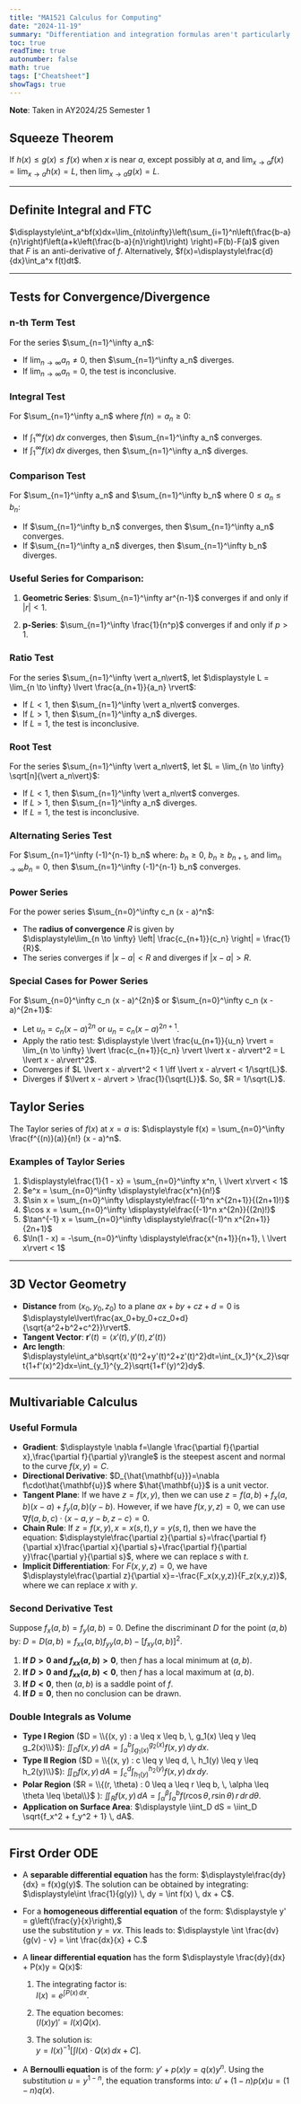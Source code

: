 ```yaml
---
title: "MA1521 Calculus for Computing"
date: "2024-11-19"
summary: "Differentiation and integration formulas aren't particularly useful, as more comprehensive lists are provided in the paper."
toc: true
readTime: true
autonumber: false
math: true
tags: ["Cheatsheet"]
showTags: true
---
```


**Note**: Taken in AY2024/25 Semester 1

## Squeeze Theorem

If $h(x)\leq g(x)\leq f(x)$ when $x$ is near $a$, except possibly at $a$, and $\displaystyle\lim_{x\to a}f(x)=\lim_{x\to a}h(x)=L$, then $\displaystyle\lim_{x\to a}g(x)=L$.

---

## Definite Integral and FTC

$\displaystyle\int_a^bf(x)dx=\lim_{n\to\infty}\left(\sum_{i=1}^n\left(\frac{b-a}{n}\right)f\left(a+k\left(\frac{b-a}{n}\right)\right) \right)=F(b)-F(a)$ given that $F$ is an anti-derivative of $f$. Alternatively, $f(x)=\displaystyle\frac{d}{dx}\int_a^x f(t)dt$.

---

## Tests for Convergence/Divergence

### n-th Term Test

For the series $\sum_{n=1}^\infty a_n$:

- If $\lim_{n \to \infty} a_n \neq 0$, then $\sum_{n=1}^\infty a_n$ diverges.
- If $\lim_{n \to \infty} a_n = 0$, the test is inconclusive.

### Integral Test

For $\sum_{n=1}^\infty a_n$ where $f(n) = a_n \geq 0$:

- If $\int_1^\infty f(x) \, dx$ converges, then $\sum_{n=1}^\infty a_n$ converges.
- If $\int_1^\infty f(x) \, dx$ diverges, then $\sum_{n=1}^\infty a_n$ diverges.

### Comparison Test

For $\sum_{n=1}^\infty a_n$ and $\sum_{n=1}^\infty b_n$ where $0 \leq a_n \leq b_n$:

- If $\sum_{n=1}^\infty b_n$ converges, then $\sum_{n=1}^\infty a_n$ converges.
- If $\sum_{n=1}^\infty a_n$ diverges, then $\sum_{n=1}^\infty b_n$ diverges.

### Useful Series for Comparison:

1. **Geometric Series**: $\sum_{n=1}^\infty ar^{n-1}$ converges if and only if $\vert r\vert < 1$.

2. **p-Series**: $\sum_{n=1}^\infty \frac{1}{n^p}$ converges if and only if $p > 1$.

### Ratio Test

For the series $\sum_{n=1}^\infty \vert a_n\vert$, let $\displaystyle L = \lim_{n \to \infty} \lvert \frac{a_{n+1}}{a_n} \rvert$:

- If $L < 1$, then $\sum_{n=1}^\infty \vert a_n\vert$ converges.
- If $L > 1$, then $\sum_{n=1}^\infty a_n$ diverges.
- If $L = 1$, the test is inconclusive.

### Root Test

For the series $\sum_{n=1}^\infty \vert a_n\vert$, let $L = \lim_{n \to \infty} \sqrt[n]{\vert a_n\vert}$:

- If $L < 1$, then $\sum_{n=1}^\infty \vert a_n\vert$ converges.
- If $L > 1$, then $\sum_{n=1}^\infty a_n$ diverges.
- If $L = 1$, the test is inconclusive.

### Alternating Series Test

For $\sum_{n=1}^\infty (-1)^{n-1} b_n$ where: $b_n \geq 0$, $b_n \geq b_{n+1}$, and $\lim_{n \to \infty} b_n = 0$, then $\sum_{n=1}^\infty (-1)^{n-1} b_n$ converges.

### Power Series

For the power series $\sum_{n=0}^\infty c_n (x - a)^n$:

- The **radius of convergence** $R$ is given by  
  $\displaystyle\lim_{n \to \infty} \left| \frac{c_{n+1}}{c_n} \right| = \frac{1}{R}$.
- The series converges if $\vert x - a\vert < R$ and diverges if $\vert x - a\vert > R$.

### Special Cases for Power Series

For $\sum_{n=0}^\infty c_n (x - a)^{2n}$ or $\sum_{n=0}^\infty c_n (x - a)^{2n+1}$:

- Let $u_n = c_n (x - a)^{2n}$ or $u_n = c_n (x - a)^{2n+1}$.
- Apply the ratio test: $\displaystyle \lvert \frac{u_{n+1}}{u_n} \rvert = \lim_{n \to \infty} \lvert \frac{c_{n+1}}{c_n} \rvert \lvert x - a\rvert^2 = L \lvert x - a\rvert^2$.
- Converges if $L \lvert x - a\rvert^2 < 1 \iff \lvert x - a\rvert < 1/\sqrt{L}$.
- Diverges if $\lvert x - a\rvert > \frac{1}{\sqrt{L}}$. So, $R = 1/\sqrt{L}$.

## Taylor Series

The Taylor series of $f(x)$ at $x = a$ is: $\displaystyle f(x) = \sum_{n=0}^\infty \frac{f^{(n)}(a)}{n!} (x - a)^n$.

### Examples of Taylor Series

1. $\displaystyle\frac{1}{1 - x} = \sum_{n=0}^\infty x^n, \ \lvert x\rvert < 1$
2. $e^x = \sum_{n=0}^\infty \displaystyle\frac{x^n}{n!}$
3. $\sin x = \sum_{n=0}^\infty \displaystyle\frac{(-1)^n x^{2n+1}}{(2n+1)!}$
4. $\cos x = \sum_{n=0}^\infty \displaystyle\frac{(-1)^n x^{2n}}{(2n)!}$
5. $\tan^{-1} x = \sum_{n=0}^\infty \displaystyle\frac{(-1)^n x^{2n+1}}{2n+1}$
6. $\ln(1 - x) = -\sum_{n=0}^\infty \displaystyle\frac{x^{n+1}}{n+1}, \ \lvert x\rvert < 1$

---

## 3D Vector Geometry

- **Distance** from $(x_0,y_0,z_0)$ to a plane $ax+by+cz+d=0$ is $\displaystyle\lvert\frac{ax_0+by_0+cz_0+d}{\sqrt{a^2+b^2+c^2}}\rvert$.
- **Tangent Vector**: $\mathbf{r}'(t)=\langle x'(t),y'(t),z'(t)\rangle$
- **Arc length**: $\displaystyle\int_a^b\sqrt{x'(t)^2+y'(t)^2+z'(t)^2}dt=\int_{x_1}^{x_2}\sqrt{1+f'(x)^2}dx=\int_{y_1}^{y_2}\sqrt{1+f'(y)^2}dy$.

---

## Multivariable Calculus

### Useful Formula

- **Gradient**: $\displaystyle \nabla f=\langle \frac{\partial f}{\partial x},\frac{\partial f}{\partial y}\rangle$ is the steepest ascent and normal to the curve $f(x,y)=C$.
- **Directional Derivative**: $D_{\hat{\mathbf{u}}}=\nabla f\cdot\hat{\mathbf{u}}$ where $\hat{\mathbf{u}}$ is a unit vector.
- **Tangent Plane**: If we have $z=f(x,y)$, then we can use $z=f(a,b)+f_x(a,b)(x-a)+f_y(a,b)(y-b)$. However, if we have $f(x,y,z)=0$, we can use $\nabla f(a,b,c)\cdot \langle x-a,y-b,z-c\rangle=0$.
- **Chain Rule**: If $z=f(x,y),x=x(s,t),y=y(s,t)$, then we have the equation: $\displaystyle\frac{\partial z}{\partial s}=\frac{\partial f}{\partial x}\frac{\partial x}{\partial s}+\frac{\partial f}{\partial y}\frac{\partial y}{\partial s}$, where we can replace $s$ with $t$.
- **Implicit Differentiation**: For $F(x,y,z)=0$, we have $\displaystyle\frac{\partial z}{\partial x}=-\frac{F_x(x,y,z)}{F_z(x,y,z)}$, where we can replace $x$ with $y$.

### Second Derivative Test

Suppose $f_x(a, b) = f_y(a, b) = 0$. Define the discriminant $D$ for the point $(a, b)$ by: $D = D(a, b) = f_{xx}(a, b)f_{yy}(a, b) - [f_{xy}(a, b)]^2.$

1. **If $D > 0$ and $f_{xx}(a, b) > 0$**, then $f$ has a local minimum at $(a, b)$.
2. **If $D > 0$ and $f_{xx}(a, b) < 0$**, then $f$ has a local maximum at $(a, b)$.
3. **If $D < 0$**, then $(a, b)$ is a saddle point of $f$.
4. **If $D = 0$**, then no conclusion can be drawn.

### Double Integrals as Volume

- **Type I Region** ($D = \\{(x, y) : a \leq x \leq b, \, g_1(x) \leq y \leq g_2(x)\\}$): $\displaystyle\iint_D f(x, y) \, dA = \int_a^b \int_{g_1(x)}^{g_2(x)} f(x, y) \, dy \, dx$.
- **Type II Region** ($D = \\{(x, y) : c \leq y \leq d, \, h_1(y) \leq y \leq h_2(y)\\}$): $\displaystyle\iint_D f(x, y) \, dA = \int_c^d \int_{h_1(y)}^{h_2(y)} f(x, y) \, dx \, dy$.
- **Polar Region** ($R = \\{(r, \theta) : 0 \leq a \leq r \leq b, \, \alpha \leq \theta \leq \beta\\}$
  ): $\displaystyle\iint_R f(x, y) \, dA = \int_\alpha^\beta \int_a^b f(r \cos \theta, r \sin \theta) \, r \, dr \, d\theta.$
- **Application on Surface Area**: $\displaystyle \iint_D dS = \iint_D \sqrt{f_x^2 + f_y^2 + 1} \, dA$.

---

## First Order ODE

- A **separable differential equation** has the form: $\displaystyle\frac{dy}{dx} = f(x)g(y)$. The solution can be obtained by integrating: $\displaystyle\int \frac{1}{g(y)} \, dy = \int f(x) \, dx + C$.
- For a **homogeneous differential equation** of the form: $\displaystyle y' = g\left(\frac{y}{x}\right),$  
  use the substitution $y = vx$. This leads to: $\displaystyle \int \frac{dv}{g(v) - v} = \int \frac{dx}{x} + C.$
- A **linear differential equation** has the form $\displaystyle \frac{dy}{dx} + P(x)y = Q(x)$:

  1. The integrating factor is:  
     $I(x) = e^{\int P(x) \, dx}.$

  2. The equation becomes:  
     $(I(x)y)' = I(x)Q(x).$

  3. The solution is:  
     $y = I(x)^{-1} \left[\int I(x) \cdot Q(x) \, dx + C\right].$

- A **Bernoulli equation** is of the form: $y' + p(x)y = q(x)y^n$. Using the substitution $u = y^{1-n},$ the equation transforms into: $u' + (1-n)p(x)u = (1-n)q(x)$.

